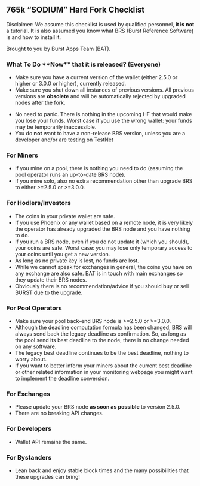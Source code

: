 765k “SODIUM” Hard Fork Checklist
---------------------------------------

Disclaimer: We assume this checklist is used by qualified personnel, **it is not** a tutorial.
It is also assumed you know what BRS (Burst Reference Software) is and how to install it.

Brought to you by Burst Apps Team (BAT).

### What To Do \*\*Now\*\* that it is released? (Everyone)

-   Make sure you have a current version of the wallet (either 2.5.0 or higher or 3.0.0 or higher), currently released.
-   Make sure you shut down all instances of previous versions. All previous versions are **obsolete** and will be automatically rejected by upgraded nodes after the fork.

<!-- -->

-   No need to panic. There is nothing in the upcoming HF that would make you lose your funds. Worst case if you use the wrong wallet: your funds may be temporarily inaccessible.
-   You do **not** want to have a non-release BRS version, unless you are a developer and/or are testing on TestNet

### For Miners

-   If you mine on a pool, there is nothing you need to do (assuming the pool operator runs an up-to-date BRS node).
-   If you mine solo, also no extra recommendation other than upgrade BRS to either >=2.5.0 or >=3.0.0.

### For Hodlers/Investors

-   The coins in your private wallet are safe.
-   If you use Phoenix or any wallet based on a remote node, it is very likely the operator has already upgraded the BRS node and you have nothing to do.
-   If you run a BRS node, even if you do not update it (which you should), your coins are safe. Worst case: you may lose only temporary access to your coins until you get a new version.
-   As long as no private key is lost, no funds are lost.
-   While we cannot speak for exchanges in general, the coins you have on any exchange are also safe. BAT is in touch with main exchanges so they update their BRS nodes.
-   Obviously there is no recommendation/advice if you should buy or sell BURST due to the upgrade.

### For Pool Operators

-   Make sure your pool back-end BRS node is >=2.5.0 or >=3.0.0.
-   Although the deadline computation formula has been changed, BRS will always send back the legacy deadline as confirmation. So, as long as the pool send its best deadline to the node, there is no change needed on any software.
-   The legacy best deadline continues to be the best deadline, nothing to worry about.
-   If you want to better inform your miners about the current best deadline or other related information in your monitoring webpage you might want to implement the deadline conversion.

### For Exchanges

-   Please update your BRS node **as soon as possible** to version 2.5.0.
-   There are no breaking API changes.

### For Developers

-   Wallet API remains the same.

### For Bystanders

-   Lean back and enjoy stable block times and the many possibilities that these upgrades can bring!



